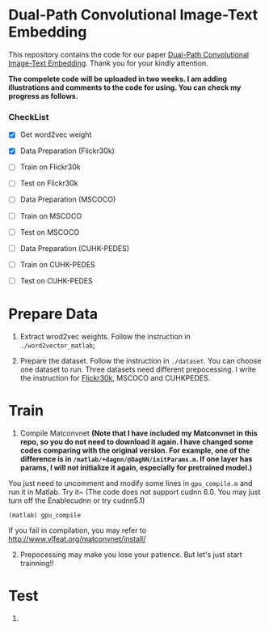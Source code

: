 # Dual-Path Convolutional Image-Text Embedding

This repository contains the code for our paper [Dual-Path Convolutional Image-Text Embedding](https://arxiv.org/abs/1711.05535). Thank you for your kindly attention. 

**The compelete code will be uploaded in two weeks. I am adding illustrations and comments to the code for using. You can check my progress as follows.**

### CheckList
- [x] Get word2vec weight

- [x] Data Preparation (Flickr30k)
- [ ] Train on Flickr30k
- [ ] Test on Flickr30k

- [ ] Data Preparation (MSCOCO)
- [ ] Train on MSCOCO
- [ ] Test on MSCOCO

- [ ] Data Preparation (CUHK-PEDES)
- [ ] Train on CUHK-PEDES
- [ ] Test on CUHK-PEDES



# Prepare Data
1. Extract wrod2vec weights. Follow the instruction in `./word2vector_matlab`;

2. Prepare the dataset. Follow the instruction in `./dataset`. You can choose one dataset to run.
Three datasets need different prepocessing. I write the instruction for [Flickr30k](https://github.com/layumi/Image-Text-Embedding/tree/master/data/Flickr30k), MSCOCO and CUHKPEDES.

# Train
1. Compile Matconvnet
**(Note that I have included my Matconvnet in this repo, so you do not need to download it again. I have changed some codes comparing with the original version. For example, one of the difference is in `/matlab/+dagnn/@DagNN/initParams.m`. If one layer has params, I will not initialize it again, especially for pretrained model.)**

You just need to uncomment and modify some lines in `gpu_compile.m` and run it in Matlab. Try it~
(The code does not support cudnn 6.0. You may just turn off the Enablecudnn or try cudnn5.1)
```
(matlab) gpu_compile
```
If you fail in compilation, you may refer to http://www.vlfeat.org/matconvnet/install/

2. Prepocessing may make you lose your patience. But let's just start trainning!!

# Test
1. 
